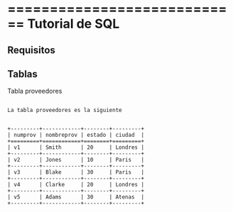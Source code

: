 ============================
Tutorial de SQL
============================

Requisitos
------------------------


Tablas
----------


Tabla proveedores
~~~~~~~~~~~~~~~~~~~~~

La tabla proveedores es la siguiente


+---------+------------+--------+---------+
| numprov | nombreprov | estado | ciudad  |
+=========+============+========+=========+
| v1      | Smith      | 20     | Londres |
+---------+------------+--------+---------+
| v2      | Jones      | 10     | Paris   |
+---------+------------+--------+---------+
| v3      | Blake      | 30     | Paris   |
+---------+------------+--------+---------+
| v4      | Clarke     | 20     | Londres |
+---------+------------+--------+---------+
| v5      | Adams      | 30     | Atenas  |
+---------+------------+--------+---------+
